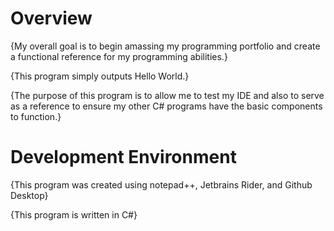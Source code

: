 # Overview

{My overall goal is to begin amassing my programming portfolio and create a functional reference for my programming abilities.}

{This program simply outputs Hello World.}

{The purpose of this program is to allow me to test my IDE and also to serve as a reference to ensure my other C# programs have the basic components to function.}

# Development Environment

{This program was created using notepad++, Jetbrains Rider, and Github Desktop}

{This program is written in C#}
